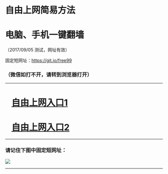 ﻿# 自由上网简易方法

# 电脑、手机一键翻墙

（2017/09/05 测试，网址有效）

固定短网址：https://git.io/free99

### （微信如打不开，请转到浏览器打开）


***





# &nbsp;&nbsp; <a href="http://ft854023574.fwq-tz1001.xyz/fwqtz01.html?t=090500111071 " target="_blank">自由上网入口1</a>
# &nbsp;&nbsp; <a href="http://ft1927230143.fwq-tz1002.xyz/fwqtz02.html?t=09050013507 " target="_blank">自由上网入口2</a>
***

### 请记住下图中固定短网址：

<img src="https://s3-us-west-2.amazonaws.com/fwq-1001/yjfq-20170905okok.png" /> 


***

